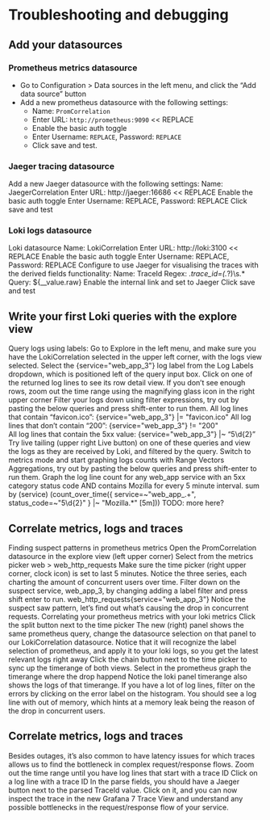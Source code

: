# Troubleshooting and debugging

## Add your datasources

### Prometheus metrics datasource

- Go to Configuration > Data sources in the left menu, and click the “Add data source” button
- Add a new prometheus datasource with the following settings:
  - Name: `PromCorrelation`
  - Enter URL: `http://prometheus:9090` << REPLACE
  - Enable the basic auth toggle
  - Enter Username: `REPLACE`, Password: `REPLACE`
  - Click save and test.

### Jaeger tracing datasource

Add a new Jaeger datasource with the following settings:
Name: JaegerCorrelation
Enter URL: http://jaeger:16686 << REPLACE
Enable the basic auth toggle
Enter Username: REPLACE, Password: REPLACE
Click save and test

### Loki logs datasource

Loki datasource
Name: LokiCorrelation
Enter URL: http://loki:3100 << REPLACE
Enable the basic auth toggle
Enter Username: REPLACE, Password: REPLACE
Configure to use Jaeger for visualising the traces with the derived fields functionality:
Name: TraceId
Regex: .*trace_id=(.*?)\s.*   
Query: ${__value.raw}
Enable the internal link and set to Jaeger
Click save and test

## Write your first Loki queries with the explore view

Query logs using labels:
Go to Explore in the left menu, and make sure you have the LokiCorrelation selected in the upper left corner, with the logs view selected.
Select the {service="web_app_3"} log label from the Log Labels dropdown, which is positioned  left of the query input box. 
Click on one of the returned log lines to see its row detail view. If you don’t see enough rows, zoom out the time range using the magnifying glass icon in the right upper corner
Filter your logs down using filter expressions, try out by pasting the below queries and press shift-enter to run them.
All log lines that contain “favicon.ico”:  {service="web_app_3"} |= "favicon.ico"
All log lines that don’t contain “200”: {service="web_app_3"} != "200"  
All log lines that contain the 5xx value: {service="web_app_3"} |~ “5\\d{2}”
Try live tailing (upper right Live button) on one of these queries and view the logs as they are received by Loki, and filtered by the query.
Switch to metrics mode and start graphing logs counts with Range Vectors Aggregations, try out by pasting the below queries and press shift-enter to run them.
Graph the log line count for any web_app service with an 5xx category status code AND contains Mozilla for every 5 minute interval.
sum by (service) (count_over_time({ service=~"web_app_.+", status_code=~"5\\d{2}" } |~ "Mozilla.*" [5m]))
TODO: more here?

## Correlate metrics, logs and traces

Finding suspect patterns in prometheus metrics
Open the PromCorrelation datasource in the explore view (left upper corner)
Select from the metrics picker web > web_http_requests
Make sure the time picker (right upper corner, clock icon) is set to last 5 minutes.
Notice the three series, each charting the amount of concurrent users over time. 
Filter down on the suspect service, web_app_3, by changing adding a label filter and press shift enter to run.
web_http_requests{service="web_app_3"}
Notice the suspect saw pattern, let’s find out what’s causing the drop in concurrent requests.
Correlating your prometheus metrics with your loki metrics
Click the split button next to the time picker
The new (right) panel shows the same prometheus query, change the datasource selection on that panel to our LokiCorrelation datasource. 
Notice that it will recognize the label selection of prometheus, and apply it to your loki logs, so you get the latest relevant logs right away
Click the chain button next to the time picker to sync up the timerange of both views.
Select in the prometheus graph the timerange where the drop happend
Notice the loki panel timerange also shows the logs of that timerange. 
If you have a lot of log lines, filter on the errors by clicking on the error label on the histogram.
You should see a log line with out of memory, which hints at a memory leak being the reason of the drop in concurrent users.

## Correlate metrics, logs and traces

Besides outages, it’s also common to have latency issues for which traces allows us to find the bottleneck in complex request/response flows. 
 Zoom out the time range until you have log lines that start with a trace ID
Click on a log line with a trace ID
In the parse fields, you should have a Jaeger button next to the parsed TraceId value.
Click on it, and you can now inspect the trace in the new Grafana 7 Trace View and understand any possible bottlenecks in the request/response flow of your service.




